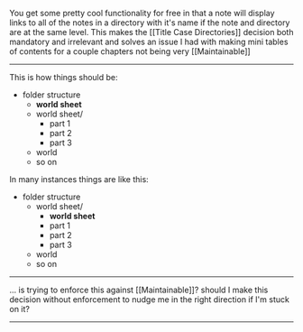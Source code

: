 You get some pretty cool functionality for free in that a note will display links to all of the notes in a directory with it's name if the note and directory are at the same level. This makes the [[Title Case Directories]] decision both mandatory and irrelevant and solves an issue I had with making mini tables of contents for a couple chapters not being very [[Maintainable]]

----

This is how things should be:
- folder structure
	- **world sheet**
	- world sheet/
		- part 1
		- part 2
		- part 3
	- world
	- so on

In many instances things are like this:
- folder structure
	- world sheet/
		- **world sheet**
		- part 1
		- part 2
		- part 3
	- world
	- so on



----

... is trying to enforce this against [[Maintainable]]? should I make this decision without enforcement to nudge me in the right direction if I'm stuck on it?

---


